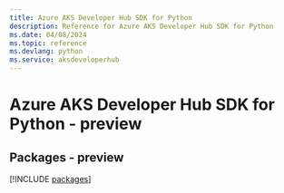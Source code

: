 ```yaml
---
title: Azure AKS Developer Hub SDK for Python
description: Reference for Azure AKS Developer Hub SDK for Python
ms.date: 04/08/2024
ms.topic: reference
ms.devlang: python
ms.service: aksdeveloperhub
---
```

# Azure AKS Developer Hub SDK for Python - preview
## Packages - preview
[!INCLUDE [packages](aks-developer-hub-index.md)]
